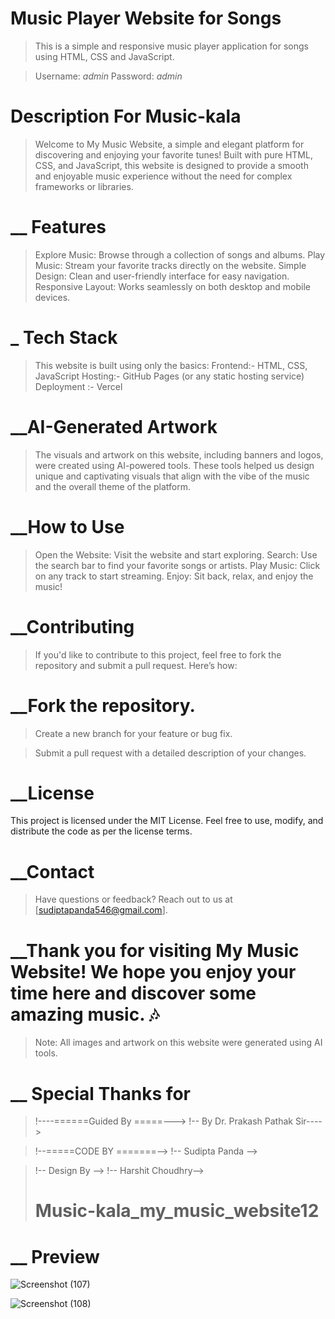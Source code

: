 # Music Player Website for Songs

> This is a simple and responsive music player application for songs using HTML, CSS and JavaScript.


> Username: *admin*
> Password: *admin*

# Description For Music-kala

> Welcome to My Music Website, a simple and elegant platform for discovering and enjoying your favorite tunes! Built with pure HTML, CSS, and    JavaScript, this website is designed to provide a smooth and enjoyable music experience without the need for complex frameworks or libraries.

# __ Features
> Explore Music: Browse through a collection of songs and albums.
> Play Music: Stream your favorite tracks directly on the website.
> Simple Design: Clean and user-friendly interface for easy navigation.
> Responsive Layout: Works seamlessly on both desktop and mobile devices.

# _ Tech Stack

>This website is built using only the basics:
>Frontend:- HTML, CSS, JavaScript
>Hosting:- GitHub Pages (or any static hosting service)
> Deployment :- Vercel

# __AI-Generated Artwork

>The visuals and artwork on this website, including banners and logos, were created using AI-powered tools. These tools helped us design unique and captivating visuals that align with the vibe of the music and the overall theme of the platform.

# __How to Use
>Open the Website: Visit the website and start exploring.
>Search: Use the search bar to find your favorite songs or artists.
>Play Music: Click on any track to start streaming.
>Enjoy: Sit back, relax, and enjoy the music!

# __Contributing
>If you'd like to contribute to this project, feel free to fork the repository and submit a pull request. Here’s how:

# __Fork the repository.

>Create a new branch for your feature or bug fix.

>Submit a pull request with a detailed description of your changes.

# __License
This project is licensed under the MIT License. Feel free to use, modify, and distribute the code as per the license terms.

# __Contact
>Have questions or feedback? Reach out to us at [sudiptapanda546@gmail.com].

# __Thank you for visiting My Music Website! We hope you enjoy your time here and discover some amazing music. 🎶

>Note: All images and artwork on this website were generated using AI tools.

# __ Special Thanks for
>!----======Guided By =====--->
>!-- By Dr. Prakash Pathak Sir---->

>!--=====CODE BY =======-->
>!-- Sudipta Panda -->

>!-- Design By -->
>!-- Harshit Choudhry-->
>
># Music-kala_my_music_website12


# __ Preview
![Screenshot (107)](https://github.com/user-attachments/assets/a4898fe9-66e3-4e84-bf45-8607e1ce768b)


![Screenshot (108)](https://github.com/user-attachments/assets/3fe0e6b4-9f98-49d1-9393-beb040c6e45e)
